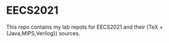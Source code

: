 # EECS2021

This repo contains my lab repots for EECS2021 and their (TeX + {Java,MIPS,Verilog}) sources.
